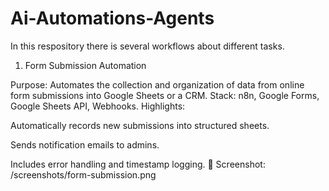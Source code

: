 # Ai-Automations-Agents
In this respository there is several workflows about different tasks.

1. Form Submission Automation

Purpose: Automates the collection and organization of data from online form submissions into Google Sheets or a CRM.
Stack: n8n, Google Forms, Google Sheets API, Webhooks.
Highlights:

Automatically records new submissions into structured sheets.

Sends notification emails to admins.

Includes error handling and timestamp logging.
📸 Screenshot: /screenshots/form-submission.png
